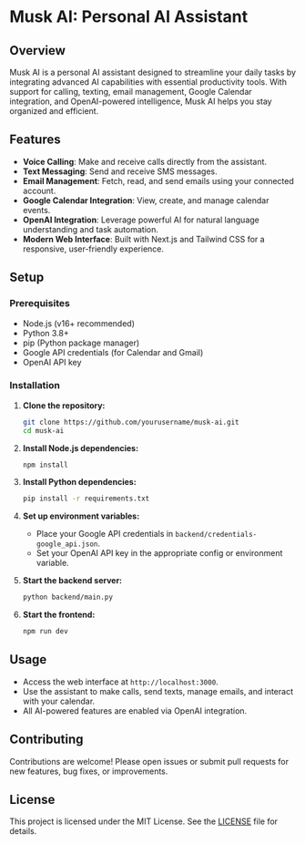 # Musk AI: Personal AI Assistant

## Overview
Musk AI is a personal AI assistant designed to streamline your daily tasks by integrating advanced AI capabilities with essential productivity tools. With support for calling, texting, email management, Google Calendar integration, and OpenAI-powered intelligence, Musk AI helps you stay organized and efficient.

## Features
- **Voice Calling**: Make and receive calls directly from the assistant.
- **Text Messaging**: Send and receive SMS messages.
- **Email Management**: Fetch, read, and send emails using your connected account.
- **Google Calendar Integration**: View, create, and manage calendar events.
- **OpenAI Integration**: Leverage powerful AI for natural language understanding and task automation.
- **Modern Web Interface**: Built with Next.js and Tailwind CSS for a responsive, user-friendly experience.

## Setup
### Prerequisites
- Node.js (v16+ recommended)
- Python 3.8+
- pip (Python package manager)
- Google API credentials (for Calendar and Gmail)
- OpenAI API key

### Installation
1. **Clone the repository:**
   ```bash
   git clone https://github.com/yourusername/musk-ai.git
   cd musk-ai
   ```
2. **Install Node.js dependencies:**
   ```bash
   npm install
   ```
3. **Install Python dependencies:**
   ```bash
   pip install -r requirements.txt
   ```
4. **Set up environment variables:**
   - Place your Google API credentials in `backend/credentials-google_api.json`.
   - Set your OpenAI API key in the appropriate config or environment variable.

5. **Start the backend server:**
   ```bash
   python backend/main.py
   ```
6. **Start the frontend:**
   ```bash
   npm run dev
   ```

## Usage
- Access the web interface at `http://localhost:3000`.
- Use the assistant to make calls, send texts, manage emails, and interact with your calendar.
- All AI-powered features are enabled via OpenAI integration.

## Contributing
Contributions are welcome! Please open issues or submit pull requests for new features, bug fixes, or improvements.

## License
This project is licensed under the MIT License. See the [LICENSE](LICENSE) file for details.



